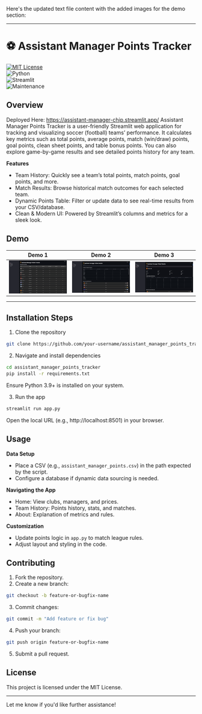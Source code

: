 Here's the updated text file content with the added images for the demo section:

---

# ⚽ Assistant Manager Points Tracker

[![MIT License](https://img.shields.io/badge/License-MIT-green.svg)](./LICENSE)  
![Python](https://img.shields.io/badge/Python-3.9%2B-blue)  
![Streamlit](https://img.shields.io/badge/Powered%20By-Streamlit-FF4B4B)  
![Maintenance](https://img.shields.io/badge/Maintained%3F-yes-brightgreen.svg)  

## Overview

Deployed Here: https://assistant-manager-chip.streamlit.app/
Assistant Manager Points Tracker is a user-friendly Streamlit web application for tracking and visualizing soccer (football) teams’ performance. It calculates key metrics such as total points, average points, match (win/draw) points, goal points, clean sheet points, and table bonus points. You can also explore game-by-game results and see detailed points history for any team.

**Features**  
- Team History: Quickly see a team’s total points, match points, goal points, and more.  
- Match Results: Browse historical match outcomes for each selected team.  
- Dynamic Points Table: Filter or update data to see real-time results from your CSV/database.  
- Clean & Modern UI: Powered by Streamlit’s columns and metrics for a sleek look.  

## Demo

|                     Demo 1                     |                     Demo 2                     |                     Demo 3                     |
| :-------------------------------------------: | :-------------------------------------------: | :-------------------------------------------: |
| ![Demo 1](./demo/demo-1.png) | ![Demo 2](./demo/demo-2.png) | ![Demo 3](./demo/demo-3.png) |

---

## Installation Steps

1. Clone the repository  
```bash
git clone https://github.com/your-username/assistant_manager_points_tracker.git
```

2. Navigate and install dependencies  
```bash
cd assistant_manager_points_tracker
pip install -r requirements.txt
```

Ensure Python 3.9+ is installed on your system.

3. Run the app  
```bash
streamlit run app.py
```

Open the local URL (e.g., http://localhost:8501) in your browser.

## Usage  

**Data Setup**  
- Place a CSV (e.g., `assistant_manager_points.csv`) in the path expected by the script.  
- Configure a database if dynamic data sourcing is needed.  

**Navigating the App**  
- Home: View clubs, managers, and prices.  
- Team History: Points history, stats, and matches.  
- About: Explanation of metrics and rules.  

**Customization**  
- Update points logic in `app.py` to match league rules.  
- Adjust layout and styling in the code.  

## Contributing  

1. Fork the repository.  
2. Create a new branch:  
```bash
git checkout -b feature-or-bugfix-name
```
3. Commit changes:  
```bash
git commit -m "Add feature or fix bug"
```
4. Push your branch:  
```bash
git push origin feature-or-bugfix-name
```
5. Submit a pull request.  

## License  

This project is licensed under the MIT License.  

---

Let me know if you'd like further assistance!

